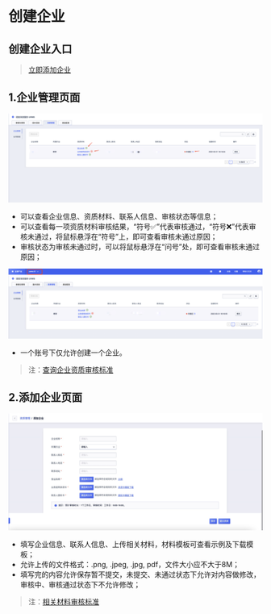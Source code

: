   <!--一下子提供一种思路，欢迎大家发挥 -->

# 创建企业


## 创建企业入口

>[立即添加企业](https://console.ucloud.cn/uvms/company/create)

## 1.企业管理页面

![企业管理页.png](images/企业管理页.png)

* 可以查看企业信息、资质材料、联系人信息、审核状态等信息；
* 可以查看每一项资质材料审核结果，“符号✅”代表审核通过，“符号❌”代表审核未通过，将鼠标悬浮在“符号”上，即可查看审核未通过原因；
* 审核状态为审核未通过时，可以将鼠标悬浮在“问号”处，即可查看审核未通过原因；

![账号.png](images/账号.png)

* 一个账号下仅允许创建一个企业。

>注：[查询企业资质审核标准](/uvms/introduction/criteria.md)

## 2.添加企业页面

![添加企业.png](images/添加企业.png)

* 填写企业信息、联系人信息、上传相关材料，材料模板可查看示例及下载模板；
* 允许上传的文件格式：.png, .jpeg, .jpg, pdf，文件大小应不大于8M；
* 填写完的内容允许保存暂不提交，未提交、未通过状态下允许对内容做修改，审核中、审核通过状态下不允许修改；
>注：[相关材料审核标准](/uvms/introduction/criteria.md)

